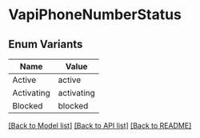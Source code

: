 # VapiPhoneNumberStatus

## Enum Variants

| Name | Value |
|---- | -----|
| Active | active |
| Activating | activating |
| Blocked | blocked |


[[Back to Model list]](../README.md#documentation-for-models) [[Back to API list]](../README.md#documentation-for-api-endpoints) [[Back to README]](../README.md)


